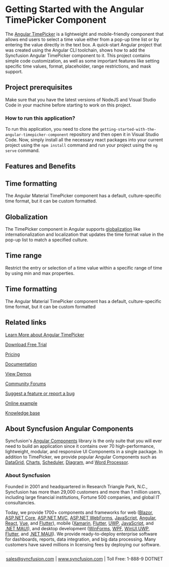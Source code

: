 # Getting Started with the Angular TimePicker Component

The [Angular TimePicker](https://www.syncfusion.com/angular-components/angular-timepicker?utm_source=github&utm_medium=listing&utm_campaign=angular-timepicker-github-samples) is a lightweight and mobile-friendly component that allows end users to select a time value either from a pop-up time list or by entering the value directly in the text box. A quick-start Angular project that was created using the Angular CLI toolchain, shows how to add the Syncfusion Angular TimePicker component to it. This project contains simple code customization, as well as some important features like setting specific time values, format, placeholder, range restrictions, and mask support.

## Project prerequisites

Make sure that you have the latest versions of NodeJS and Visual Studio Code in your machine before starting to work on this project.

### How to run this application?

To run this application, you need to clone the `getting-started-with-the-angular-timepicker-component` repository and then open it in Visual Studio Code. Now, simply install all the necessary react packages into your current project using the `npm install` command and run your project using the `ng serve` command.

## Features and Benefits

## Time formatting

The Angular Material TimePicker component has a default, culture-specific time format, but it can be custom formatted.

## Globalization

The TimePicker component in Angular supports [globalization](https://ej2.syncfusion.com/angular/documentation/timepicker/globalization/?utm_source=github&utm_medium=listing&utm_campaign=angular-timepicker-github-samples) like internationalization and localization that updates the time format value in the pop-up list to match a specified culture.

## Time range

Restrict the entry or selection of a time value within a specific range of time by using min and max properties.

## Time formatting

The Angular Material TimePicker component has a default, culture-specific time format, but it can be custom formatted

## Related links
[Learn More about Angular TimePicker](https://www.syncfusion.com/angular-components/angular-timepicker?utm_source=github&utm_medium=listing&utm_campaign=angular-timepicker-github-samples)

[Download Free Trial](https://www.syncfusion.com/downloads/angular?utm_source=github&utm_medium=listing&utm_campaign=angular-timepicker-github-samples)

[Pricing](https://www.syncfusion.com/sales/products/angular?utm_source=github&utm_medium=listing&utm_campaign=angular-timepicker-github-samples)

[Documentation](https://ej2.syncfusion.com/angular/documentation/timepicker/getting-started/?utm_source=github&utm_medium=listing&utm_campaign=angular-timepicker-github-samples)

[View Demos](https://github.com/SyncfusionExamples/getting-started-with-the-angular-timepicker-component?utm_source=github&utm_medium=listing&utm_campaign=angular-timepicker-github-samples)

[Community Forums](https://www.syncfusion.com/forums/angular-ui-components?utm_source=github&utm_medium=listing&utm_campaign=angular-timepicker-github-samples)

[Suggest a feature or report a bug](https://www.syncfusion.com/feedback/angular?utm_source=github&utm_medium=listing&utm_campaign=angular-timepicker-github-samples)

[Online example](https://ej2.syncfusion.com/angular/demos/#/bootstrap5/timepicker/default?utm_source=github&utm_medium=listing&utm_campaign=angular-timepicker-github-samples)

[Knowledge base](https://www.syncfusion.com/kb/angular-ui-components?utm_source=github&utm_medium=listing&utm_campaign=angular-timepicker-github-samples)

## About Syncfusion Angular Components

Syncfusion's [Angular Components](https://www.syncfusion.com/angular-components?utm_source=github&utm_medium=listing&utm_campaign=angular-timepicker-github-samples) library is the only suite that you will ever need to build an application since it contains over 70 high-performance, lightweight, modular, and responsive UI Components in a single package. In addition to TimePicker, we provide popular Angular Components such as [DataGrid](https://www.syncfusion.com/angular-components/angular-grid?utm_source=github&utm_medium=listing&utm_campaign=angular-timepicker-github-samples), [Charts](https://www.syncfusion.com/angular-components/angular-charts?utm_source=github&utm_medium=listing&utm_campaign=angular-timepicker-github-samples), [Scheduler](https://www.syncfusion.com/angular-components/angular-scheduler?utm_source=github&utm_medium=listing&utm_campaign=angular-timepicker-github-samples), [Diagram](https://www.syncfusion.com/angular-components/angular-diagram?utm_source=github&utm_medium=listing&utm_campaign=angular-timepicker-github-samples), and [Word Processor](https://www.syncfusion.com/angular-components/angular-word-processor?utm_source=github&utm_medium=listing&utm_campaign=angular-timepicker-github-samples).

### About Syncfusion
Founded in 2001 and headquartered in Research Triangle Park, N.C., Syncfusion has more than 29,000 customers and more than 1 million users, including large financial institutions, Fortune 500 companies, and global IT consultancies.

Today, we provide 1700+ components and frameworks for web ([Blazor](https://www.syncfusion.com/blazor-components?utm_source=github&utm_medium=listing&utm_campaign=angular-timepicker-github-samples), [ASP.NET Core](https://www.syncfusion.com/aspnet-core-ui-controls?utm_source=github&utm_medium=listing&utm_campaign=angular-timepicker-github-samples), [ASP.NET MVC](https://www.syncfusion.com/aspnet-mvc-ui-controls?utm_source=github&utm_medium=listing&utm_campaign=angular-timepicker-github-samples), [ASP.NET WebForms](https://www.syncfusion.com/jquery/aspnet-webforms-ui-controls?utm_source=github&utm_medium=listing&utm_campaign=angular-timepicker-github-samples), [JavaScript](https://www.syncfusion.com/javascript-ui-controls?utm_source=github&utm_medium=listing&utm_campaign=angular-timepicker-github-samples), [Angular](https://www.syncfusion.com/angular-ui-components?utm_source=github&utm_medium=listing&utm_campaign=angular-timepicker-github-samples), [React](https://www.syncfusion.com/react-ui-components?utm_source=github&utm_medium=listing&utm_campaign=angular-timepicker-github-samples), [Vue](https://www.syncfusion.com/vue-ui-components?utm_source=github&utm_medium=listing&utm_campaign=angular-timepicker-github-samples), and [Flutter](https://www.syncfusion.com/flutter-widgets?utm_source=github&utm_medium=listing&utm_campaign=angular-timepicker-github-samples)), mobile ([Xamarin](https://www.syncfusion.com/xamarin-ui-controls?utm_source=github&utm_medium=listing&utm_campaign=angular-timepicker-github-samples), [Flutter](https://www.syncfusion.com/flutter-widgets?utm_source=github&utm_medium=listing&utm_campaign=angular-timepicker-github-samples), [UWP](https://www.syncfusion.com/uwp-ui-controls?utm_source=github&utm_medium=listing&utm_campaign=angular-timepicker-github-samples), [JavaScript](https://www.syncfusion.com/javascript-ui-controls?utm_source=github&utm_medium=listing&utm_campaign=angular-timepicker-github-samples), and [.NET MAUI](https://www.syncfusion.com/maui-controls?utm_source=github&utm_medium=listing&utm_campaign=angular-timepicker-github-samples)), and desktop development ([WinForms](https://www.syncfusion.com/winforms-ui-controls?utm_source=github&utm_medium=listing&utm_campaign=angular-timepicker-github-samples), [WPF](https://www.syncfusion.com/wpf-controls?utm_source=github&utm_medium=listing&utm_campaign=angular-timepicker-github-samples), [WinUI](https://www.syncfusion.com/winui-controls?utm_source=github&utm_medium=listing&utm_campaign=angular-timepicker-github-samples),[UWP](https://www.syncfusion.com/uwp-ui-controls?utm_source=github&utm_medium=listing&utm_campaign=angular-timepicker-github-samples), [Flutter](https://www.syncfusion.com/flutter-widgets?utm_source=github&utm_medium=listing&utm_campaign=angular-timepicker-github-samples), and [.NET MAUI](https://www.syncfusion.com/maui-controls?utm_source=github&utm_medium=listing&utm_campaign=angular-timepicker-github-samples)). We provide ready-to-deploy enterprise software for dashboards, reports, data integration, and big data processing. Many customers have saved millions in licensing fees by deploying our software.

<hr style="height:0.3px;border:none;color:lightgrey;background-color:lightgrey;" />

<p align="center">
<a href="mailto:sales@syncfusion.com?Subject=Syncfusion Angular TimePicker - GitHub" target="_top">sales@syncfusion.com</a> | <a href="https://www.syncfusion.com?utm_source=github&utm_medium=listing&utm_campaign=angular-timepicker-github-samples">www.syncfusion.com</a> | Toll Free: 1-888-9 DOTNET <br>
</p>
